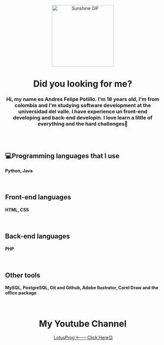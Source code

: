 <div align="center" id="imgPresentation">
  <img src="https://pa1.aminoapps.com/6401/d485c5a6f77eef1d7cfc6cac89ebe75a25d952ba_00.gif" alt="Sunshine GIF" width="200">
  <h1>Did you looking for me?</h1>
</div>

<div align= "center" id= "aboutME">
  <h3>Hi, my name es Andres Felipe Potillo. I'm 18 years old, I'm from colombia and I'm studying software development at the universidad del valle. I have experience un front-end developing and back-end developin. I love learn a little of everything and the hard challenges🌟</h2>
</div>
<br>
<br>

<div id="programmingLanguages">
  <h2>💻Programming languages that I use</h2>
  <h4>Python, Java</h4>
<br>
  <h2>Front-end languages</h2>
  <h4>HTML, CSS</h4>
<br>
  
  <h2>Back-end languages</h2>
  <h4>PHP</h4>
<br>
  
  <h2>Other tools</h2>
  <h4>MySQL, PostgreSQL, Git and Github, Adobe Ilustrator, Corel Draw and the office package </h4>
</div>
<br>

<div align="center" id="myYoutubeChannel">
  <h1>My Youtube Channel</h1>
  <img src="">
  <a href="https://www.youtube.com/channel/UCl_gt8glUhVvL3TBv63y0qw">LotusProg    <---Click Here😉 </a>
</div>



